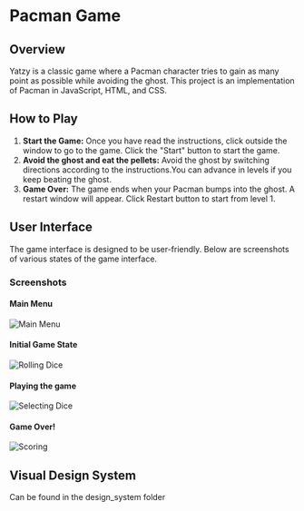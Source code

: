 # Pacman Game

## Overview
Yatzy is a classic game where a Pacman character tries to gain as many point as possible while avoiding the ghost. This project is an implementation of Pacman in JavaScript, HTML, and CSS.

## How to Play
1. **Start the Game:** Once you have read the instructions, click outside the window to go to the game. Click the "Start" button to start the game.
2. **Avoid the ghost and eat the pellets:** Avoid the ghost by switching directions according to the instructions.You can advance in levels if you keep beating the ghost.  
3. **Game Over:** The game ends when your Pacman bumps into the ghost. A restart window will appear. Click Restart button to start from level 1. 

## User Interface
The game interface is designed to be user-friendly. Below are screenshots of various states of the game interface.

### Screenshots
#### Main Menu
![Main Menu](screenshots/main_menu_instructions.png)

#### Initial Game State
![Rolling Dice](screenshots/initial_game_state.png)

#### Playing the game
![Selecting Dice](screenshots/gameplay.png)

#### Game Over!
![Scoring](screenshots/game_over.png)


## Visual Design System
Can be found in the design_system folder 

